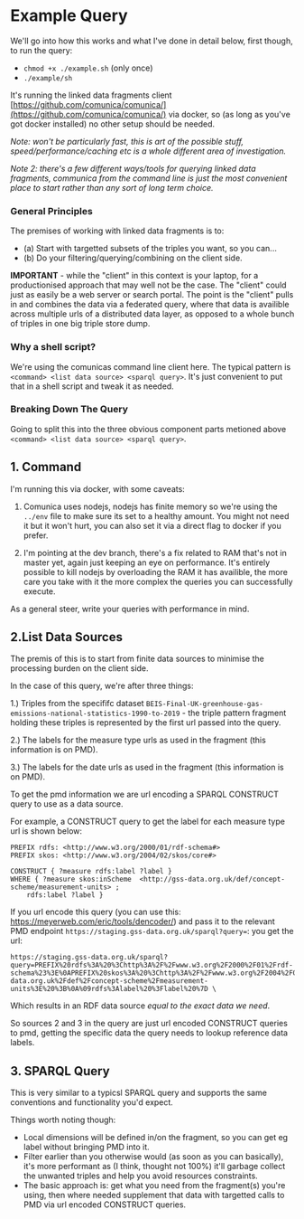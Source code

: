 
# Example Query

We'll go into how this works and what I've done in detail below, first though, to run the query:

* `chmod +x ./example.sh` (only once)
* `./example/sh`

It's running the linked data fragments client [https://github.com/comunica/comunica/](https://github.com/comunica/comunica/) via docker, so (as long as you've got docker installed) no other setup should be needed.

_Note: won't be particularly fast, this is art of the possible stuff, speed/performance/caching etc is a whole different area of investigation._

_Note 2: there's a few different ways/tools for querying linked data fragments, communica from the command line is just the most convenient place to start rather than any sort of long term choice._

### General Principles

The premises of working with linked data fragments is to:

- (a) Start with targetted subsets of the triples you want, so you can...
- (b) Do your filtering/querying/combining on the client side.

**IMPORTANT** - while the "client" in this context is your laptop, for a productionised approach that may well not be the case. The "client" could just as easily be a web server or search portal. The point is the "client" pulls in and combines the data via a federated query, where that data is availible across multiple urls of a distributed data layer, as opposed to a whole bunch of triples in one big triple store dump.


### Why a shell script?

We're using the comunicas command line client here. The typical pattern is `<command> <list data source> <sparql query>`. It's just convenient to put that in a shell script and tweak it as needed.

### Breaking Down The Query

Going to split this into the three obvious component parts metioned above `<command> <list data source> <sparql query>`.

## 1. Command

I'm running this via docker, with some caveats:

1. Comunica uses nodejs, nodejs has finite memory so we're using the `../env` file to make sure its set to a healthy amount. You might not need it but it won't hurt, you can also set it via a direct flag to docker if you prefer.

2. I'm pointing at the dev branch, there's a fix related to RAM that's not in master yet, again just keeping an eye on performance. It's entirely possible to kill nodejs by overloading the RAM it has availible, the more care you take with it the more complex the queries you can successfully execute.

As a general steer, write your queries with performance in mind.

## 2.List Data Sources

The premis of this is to start from finite data sources to minimise the processing burden on the client side.

In the case of this query, we're after three things:

1.) Triples from the specififc dataset `BEIS-Final-UK-greenhouse-gas-emissions-national-statistics-1990-to-2019` - the triple pattern fragment holding these triples is represented by the first url passed into the query.

2.) The labels for the measure type urls as used in the fragment (this information is on PMD).

3.) The labels for the date urls as used in the fragment (this information is on PMD).

To get the pmd information we are url encoding a SPARQL CONSTRUCT query to use as a data source.

For example, a CONSTRUCT query to get the label for each measure type url is shown below:

```
PREFIX rdfs: <http://www.w3.org/2000/01/rdf-schema#>
PREFIX skos: <http://www.w3.org/2004/02/skos/core#>

CONSTRUCT { ?measure rdfs:label ?label } 
WHERE { ?measure skos:inScheme	<http://gss-data.org.uk/def/concept-scheme/measurement-units> ;
	rdfs:label ?label }
```

If you url encode this query (you can use this: https://meyerweb.com/eric/tools/dencoder/) and pass it to the relevant PMD endpoint `https://staging.gss-data.org.uk/sparql?query=`: you get the url:

```
https://staging.gss-data.org.uk/sparql?query=PREFIX%20rdfs%3A%20%3Chttp%3A%2F%2Fwww.w3.org%2F2000%2F01%2Frdf-schema%23%3E%0APREFIX%20skos%3A%20%3Chttp%3A%2F%2Fwww.w3.org%2F2004%2F02%2Fskos%2Fcore%23%3E%0A%0ACONSTRUCT%20%7B%20%3Fmeasure%20rdfs%3Alabel%20%3Flabel%20%7D%20%0AWHERE%20%7B%20%3Fmeasure%20skos%3AinScheme%09%3Chttp%3A%2F%2Fgss-data.org.uk%2Fdef%2Fconcept-scheme%2Fmeasurement-units%3E%20%3B%0A%09rdfs%3Alabel%20%3Flabel%20%7D \
```

Which results in an RDF data source _equal to the exact data we need_.

So sources 2 and 3 in the query are just url encoded CONSTRUCT queries to pmd, getting the specific data the query needs to lookup reference data labels.

## 3. SPARQL Query

This is very similar to a typicsl SPARQL query and supports the same conventions and functionality you'd expect.

Things worth noting though:

- Local dimensions will be defined in/on the fragment, so you can get eg label without bringing PMD into it.
- Filter earlier than you otherwise would (as soon as you can basically), it's more performant as (I think, thought not 100%) it'll garbage collect the unwanted triples and help you avoid resources constraints.
- The basic approach is: get what you need from the fragment(s) you're using, then where needed supplement that data with targetted calls to PMD via url encoded CONSTRUCT queries.



